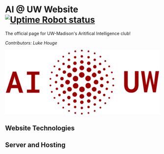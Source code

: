 # AI @ UW Website [![Uptime Robot status](https://img.shields.io/uptimerobot/status/m779426128-6b6e81ed8dc987db17d4cad2.svg)](https://stats.uptimerobot.com/2WVoohGg6)

The official page for UW-Madison's Aritifical Intelligence club!

*Contributors: Luke Houge*

![AI logo](https://raw.githubusercontent.com/LukeHouge/ai-uw/master/images/logo_full.png?token=AWbHvfWQ_xm_si6di5y9p6nKepJMfd9Lks5cXRVNwA%3D%3D)

## Website Technologies



## Server and Hosting
